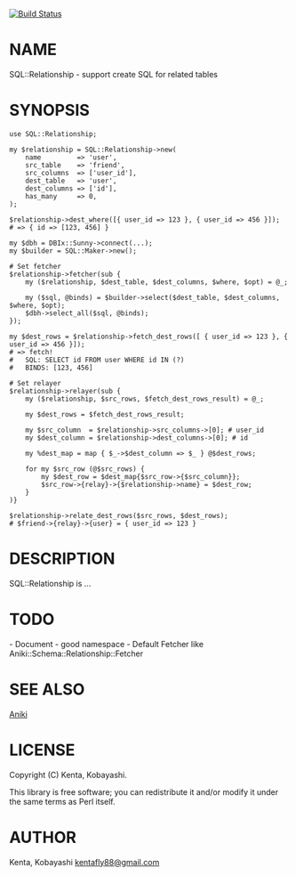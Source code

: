 [![Build Status](https://travis-ci.org/kfly8/SQL-Relationship.svg?branch=master)](https://travis-ci.org/kfly8/SQL-Relationship)
# NAME

SQL::Relationship - support create SQL for related tables

# SYNOPSIS

    use SQL::Relationship;

    my $relationship = SQL::Relationship->new(
        name         => 'user',
        src_table    => 'friend',
        src_columns  => ['user_id'],
        dest_table   => 'user',
        dest_columns => ['id'],
        has_many     => 0,
    );

    $relationship->dest_where([{ user_id => 123 }, { user_id => 456 }]);
    # => { id => [123, 456] }

    my $dbh = DBIx::Sunny->connect(...);
    my $builder = SQL::Maker->new();

    # Set fetcher
    $relationship->fetcher(sub {
        my ($relationship, $dest_table, $dest_columns, $where, $opt) = @_;

        my ($sql, @binds) = $builder->select($dest_table, $dest_columns, $where, $opt);
        $dbh->select_all($sql, @binds);
    });

    my $dest_rows = $relationship->fetch_dest_rows([ { user_id => 123 }, { user_id => 456 }]);
    # => fetch!
    #   SQL: SELECT id FROM user WHERE id IN (?)
    #   BINDS: [123, 456]

    # Set relayer
    $relationship->relayer(sub {
        my ($relationship, $src_rows, $fetch_dest_rows_result) = @_;

        my $dest_rows = $fetch_dest_rows_result;

        my $src_column  = $relationship->src_columns->[0]; # user_id
        my $dest_column = $relationship->dest_columns->[0]; # id

        my %dest_map = map { $_->$dest_column => $_ } @$dest_rows;

        for my $src_row (@$src_rows) {
            my $dest_row = $dest_map{$src_row->{$src_column}};
            $src_row->{relay}->{$relationship->name} = $dest_row;
        }
    )}

    $relationship->relate_dest_rows($src_rows, $dest_rows);
    # $friend->{relay}->{user} = { user_id => 123 }

# DESCRIPTION

SQL::Relationship is ...

# TODO

\- Document
\- good namespace
\- Default Fetcher like Aniki::Schema::Relationship::Fetcher

# SEE ALSO

[Aniki](https://metacpan.org/pod/Aniki)

# LICENSE

Copyright (C) Kenta, Kobayashi.

This library is free software; you can redistribute it and/or modify
it under the same terms as Perl itself.

# AUTHOR

Kenta, Kobayashi <kentafly88@gmail.com>

